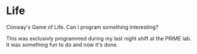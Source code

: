 # Life
Conway's Game of Life. Can I program something interesting?

This was exclusivly programmed during my last night shift at the PRIME lab. It was something fun to do and now it's done.
